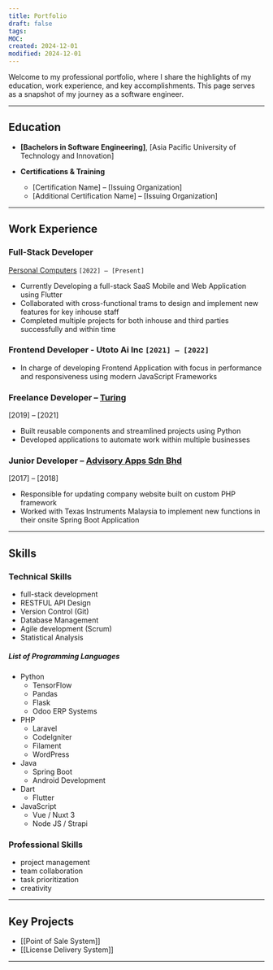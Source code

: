 ```yaml
---
title: Portfolio
draft: false
tags: 
MOC: 
created: 2024-12-01
modified: 2024-12-01
---
```

Welcome to my professional portfolio, where I share the highlights of my education, work experience, and key accomplishments. This page serves as a snapshot of my journey as a software engineer.

---

## Education

- **[Bachelors in Software Engineering]**, [Asia Pacific University of Technology and Innovation]  
    
    
- **Certifications & Training**
    
    - [Certification Name] – [Issuing Organization]
    - [Additional Certification Name] – [Issuing Organization]

---

## Work Experience

### Full-Stack Developer
[Personal Computers](personalcomputers.mv) `[2022] – [Present]`

- Currently Developing a full-stack SaaS Mobile and Web Application using Flutter
- Collaborated with cross-functional trams to design and implement new features for key inhouse staff
- Completed multiple projects for both inhouse and third parties successfully and within time

### Frontend Developer - Utoto Ai Inc `[2021] – [2022]`

- In charge of developing Frontend Application with focus in performance and responsiveness using modern JavaScript Frameworks

### Freelance Developer – [Turing](www.turing.com)
[2019] – [2021]

- Built reusable components and streamlined projects using Python
- Developed applications to automate work within multiple businesses

### Junior Developer – [Advisory Apps Sdn Bhd](advisoryapps.com)
[2017] – [2018]

- Responsible for updating company website built on custom PHP framework
- Worked with Texas Instruments Malaysia to implement new functions in their onsite Spring Boot Application
---

## Skills

### Technical Skills
- full-stack development
- RESTFUL API Design
- Version Control (Git)
- Database Management
- Agile development (Scrum)
- Statistical Analysis
##### List of Programming Languages
- Python
	- TensorFlow
	- Pandas
	- Flask
	- Odoo ERP Systems
- PHP
	- Laravel
	- CodeIgniter
	- Filament
	- WordPress
- Java
	- Spring Boot
	- Android Development
- Dart
	- Flutter
- JavaScript
	- Vue / Nuxt 3
	- Node JS / Strapi
### Professional Skills
- project management
- team collaboration
- task prioritization
- creativity

---

## Key Projects

-  [[Point of Sale System]]
- [[License Delivery System]]

---


